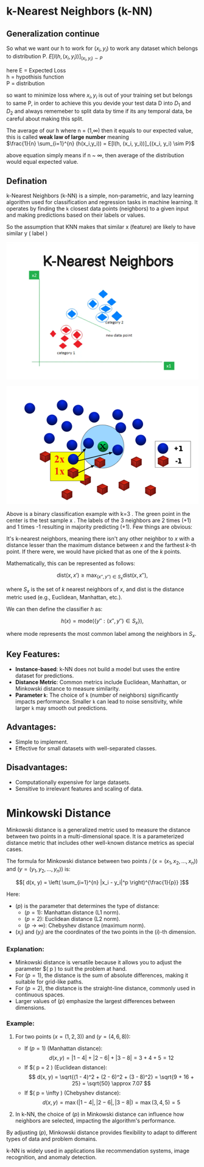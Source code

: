 # k-Nearest Neighbors (k-NN)

## Generalization continue 
So what we want our h to work for $(x_i, y_i)$ to work any dataset which belongs to distribution P. 
$E[l(h, (x_i, y_i))]_{(x_i, y_i) \sim P}$

here 
E = Expected Loss \
h = hypothisis function \
P = distribution

so want to minimize loss where $x_i,y_i$ is out of your training set but belongs to same P, in order to achieve this you devide your test data D into $D_1$ and $D_2$ and always rememeber to split data by time if its any temporal data, be careful about making this split.

The average of our h where n = (1,∞) then it equals to our expected value, this is called **weak law of large number**
meaning \
$\frac{1}{n} \sum_{i=1}^{n} (h(x_i,y_i)) =  E[l(h, (x_i, y_i))]_{(x_i, y_i) \sim P}$ 

above equation simply means if n ~ ∞, then average of the distribution would equal expected value. 

## Defination

k-Nearest Neighbors (k-NN) is a simple, non-parametric, and lazy learning algorithm used for classification and regression tasks in machine learning. It operates by finding the `k` closest data points (neighbors) to a given input and making predictions based on their labels or values.

So the assumption that KNN makes that similar x (feature) are likely to have similar y ( label )

![alt text](k-Nearest-Neighbors-1.png)

![alt text](K-Nearest-Neighbors-2.png)

Above is a binary classification example with k=3
. The green point in the center is the test sample x
. The labels of the 3 neighbors are 2 times 
(+1) and 1 times -1 resulting in majority predicting (+1).
Few things are obvious:  

It's k-nearest neighbors, meaning there isn't any other neighbor to $x$ with a distance lesser than the maximum distance between $x$ and the farthest $k$-th point. If there were, we would have picked that as one of the $k$ points.  

Mathematically, this can be represented as follows:  

$$
\text{dist}(x, x') \geq \max_{(x'', y'') \in S_x} \text{dist}(x, x''),
$$  

where $S_x$ is the set of $k$ nearest neighbors of $x$, and $\text{dist}$ is the distance metric used (e.g., Euclidean, Manhattan, etc.).

We can then define the classifier $h$ as:

$$
h(x) = \text{mode}(\{y'' : (x'', y'') \in S_x\}),
$$

where $\text{mode}$ represents the most common label among the neighbors in $S_x$.


## Key Features:
- **Instance-based**: k-NN does not build a model but uses the entire dataset for predictions.
- **Distance Metric**: Common metrics include Euclidean, Manhattan, or Minkowski distance to measure similarity.
- **Parameter `k`**: The choice of `k` (number of neighbors) significantly impacts performance. Smaller `k` can lead to noise sensitivity, while larger `k` may smooth out predictions.

## Advantages:
- Simple to implement.
- Effective for small datasets with well-separated classes.

## Disadvantages:
- Computationally expensive for large datasets.
- Sensitive to irrelevant features and scaling of data.


# Minkowski Distance

Minkowski distance is a generalized metric used to measure the distance between two points in a multi-dimensional space. It is a parameterized distance metric that includes other well-known distance metrics as special cases.

The formula for Minkowski distance between two points /
$( x = (x_1, x_2, \dots, x_n) )$ and $( y = (y_1, y_2, \dots, y_n) )$ is:

$$[
d(x, y) = \left( \sum_{i=1}^{n} |x_i - y_i|^p \right)^{\frac{1}{p}}
]$$

Here:
- $( p )$ is the parameter that determines the type of distance:
    - $( p = 1 )$: Manhattan distance (L1 norm).
    - $( p = 2 )$: Euclidean distance (L2 norm).
    - $( p \to \infty )$: Chebyshev distance (maximum norm).
- $( x_i )$ and $( y_i )$ are the coordinates of the two points in the $( i )$-th dimension.

### Explanation:
- Minkowski distance is versatile because it allows you to adjust the parameter $( p \) to suit the problem at hand.
- For $( p = 1 )$, the distance is the sum of absolute differences, making it suitable for grid-like paths.
- For $( p = 2 )$, the distance is the straight-line distance, commonly used in continuous spaces.
- Larger values of $( p )$ emphasize the largest differences between dimensions.

### Example:
1. For two points $( x = (1, 2, 3) )$ and $( y = (4, 6, 8) )$:
     - If $( p = 1 )$ (Manhattan distance):
         $$
         d(x, y) = |1 - 4| + |2 - 6| + |3 - 8| = 3 + 4 + 5 = 12
         $$
     - If $( p = 2 \) (Euclidean distance):
         $$
         d(x, y) = \sqrt{(1 - 4)^2 + (2 - 6)^2 + (3 - 8)^2} = \sqrt{9 + 16 + 25} = \sqrt{50} \approx 7.07
         $$
     - If $( p = \infty \) (Chebyshev distance):
         $$
         d(x, y) = \max(|1 - 4|, |2 - 6|, |3 - 8|) = \max(3, 4, 5) = 5
         $$

2. In k-NN, the choice of $( p )$ in Minkowski distance can influence how neighbors are selected, impacting the algorithm's performance.

By adjusting $( p )$, Minkowski distance provides flexibility to adapt to different types of data and problem domains.

k-NN is widely used in applications like recommendation systems, image recognition, and anomaly detection.